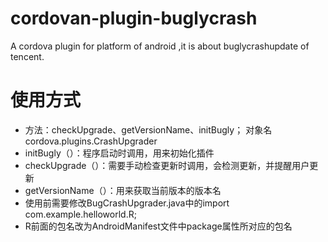 # cordovan-plugin-buglycrash
A cordova plugin for platform of android ,it is about buglycrashupdate of tencent.
# 使用方式 
- 方法：checkUpgrade、getVersionName、initBugly； 对象名cordova.plugins.CrashUpgrader
- initBugly（）：程序启动时调用，用来初始化插件
- checkUpgrade（）：需要手动检查更新时调用，会检测更新，并提醒用户更新
- getVersionName（）：用来获取当前版本的版本名
- 使用前需要修改BugCrashUpgrader.java中的import com.example.helloworld.R;
- R前面的包名改为AndroidManifest文件中package属性所对应的包名
